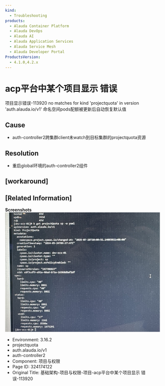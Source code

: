 ```yaml
---
kind:
  - Troubleshooting
products:
  - Alauda Container Platform
  - Alauda DevOps
  - Alauda AI
  - Alauda Application Services
  - Alauda Service Mesh
  - Alauda Developer Portal
ProductsVersion:
  - 4.1.0,4.2.x
---
```

<!-- A type of document that involves encountering a fault, diagnosing it, performing root cause analysis, and providing solutions. -->

# acp平台中某个项目显示 错误

项目显示错误-113920 no matches for kind 'projectquota' in version 'auth.alauda.io/v1' 命名空间pods配额被更新后自动恢复默认值

## Cause
- auth-controller2跨集群client未watch到目标集群的projectquota资源

## Resolution
- 重启global环境的auth-controller2组件

## [workaround]

## [Related Information]
**Screenshots**
![](assets/ji-chu-jia-gou-xiang-mu-yu-quan-xian-xiang-mu-acpping-tai-zhong-mou-ge-xiang-mu/mceclip4_1753697611095_glj1c.png)
- Environment: 3.16.2
- projectquota
- auth.alauda.io/v1
- auth-controller2
- Component: 项目与权限
- Page ID: 324174122
- Original Title: 基础架构-项目与权限-项目-acp平台中某个项目显示 错误-113920
